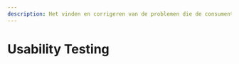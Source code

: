 ```yaml
---
description: Het vinden en corrigeren van de problemen die de consument ervaart
---
```


# Usability Testing

